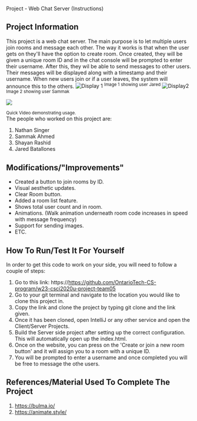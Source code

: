 Project - Web Chat Server (Instructions)

## Project Information
This project is a web chat server. The main purpose is to let multiple users join rooms and message each other. The way it works is that when the user gets on they'll have the option to create room. Once created, they will be given a unique room ID and in the chat console will be prompted to enter their username. After this, they wil be able to send messages to other users. Their messages will be displayed along with a timestamp and their username. When new users join or if a user leaves, the system will announce this to the others.
![Display 1](https://github.com/OntarioTech-CS-program/w23-csci2020u-project-team05/blob/main/Display1.PNG)
<sup>Image 1 showing user Jared</sup>
![Display2](https://github.com/OntarioTech-CS-program/w23-csci2020u-project-team05/blob/main/Display2.PNG)
<sup>Image 2 showing user Sammak</sup>

[![](https://markdown-videos.deta.dev/youtube/ryq93N9wlMI)](https://youtu.be/ryq93N9wlMI)


<sup>Quick Video demonstrating usage.</sup> \
The people who worked on this project are:  
1. Nathan Singer
2. Sammak Ahmed
3. Shayan Rashid
4. Jared Batallones

## Modifications/"Improvements"
- Created a button to join rooms by ID.
- Visual aesthetic updates.
- Clear Room button.
- Added a room list feature.
- Shows total user count and in room.
- Animations. (Walk animation underneath room code increases in speed with message frequency)
- Support for sending images.
- ETC.


## How To Run/Test It For Yourself
In order to get this code to work on your side, you will need to follow a couple of steps:
1. Go to this link: https://https://github.com/OntarioTech-CS-program/w23-csci2020u-project-team05
2. Go to your git terminal and navigate to the location you would like to clone this project in.
3. Copy the link and clone the project by typing git clone and the link given.
4. Once it has been cloned, open IntelliJ or any other service and open the Client/Server Projects.
5. Build the Server side project after setting up the correct configuration. This will automatically open up the index.html.
6. Once on the website, you can press on the 'Create or join a new room button' and it will assign you to a room with a unique ID.
7. You will be prompted to enter a username and once completed you will be free to message the othe users.

## References/Material Used To Complete The Project
1. https://bulma.io/
2. https://animate.style/


